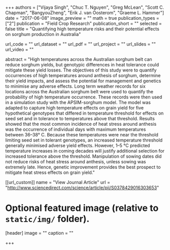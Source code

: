+++
authors = ["Vijaya Singh", "Chuc T. Nguyen", "Greg McLean", "Scott  C. Chapman", "BangyouZheng", "Erik J. van Oosterom", "Graeme L. Hammer"]
date = "2017-06-08"
image_preview = ""
math = true
publication_types = ["2"]
publication = "Field Crop Research"
publication_short = ""
selected = false
title = "Quantifying high temperature risks and their potential effects on sorghum production in Australia"

url_code = ""
url_dataset = ""
url_pdf = ""
url_project = ""
url_slides = ""
url_video = ""

abstract = "High temperatures across the Australian sorghum belt can reduce sorghum yields, but genotypic differences in heat tolerance could mitigate these yield losses. The objectives of this study were to quantify occurrences of high temperatures around anthesis of sorghum, determine their yield impacts, and assess the potential for management and genetics to minimise any adverse effects. Long term weather records for six locations across the Australian sorghum belt were used to quantify the probability of high temperature occurrence. These records were then used in a simulation study with the APSIM-sorghum model. The model was adapted to capture high temperature effects on grain yield for five hypothetical genotypes that differed in temperature threshold for effects on seed set and in tolerance to temperatures above that threshold. Results showed that the most common incidence of heat stress around anthesis was the occurrence of individual days with maximum temperatures between 36–38° C. Because these temperatures were near the threshold limiting seed set in tolerant genotypes, an increased temperature threshold generally minimised adverse yield effects. However, 1–5 °C predicted temperature increases in coming decades will justify additional selection for increased tolerance above the threshold. Manipulation of sowing dates did not reduce risks of heat stress around anthesis, unless sowing was extremely late. Hence, genetic improvement provides the best prospect to mitigate heat stress effects on grain yield."



[[url_custom]]
name = "View Journal Article"
url = "http://www.sciencedirect.com/science/article/pii/S0378429016303653"

# Optional featured image (relative to `static/img/` folder).
[header]
image = ""
caption = ""

+++
